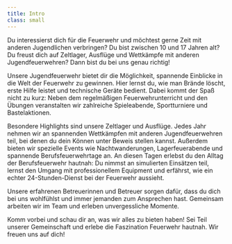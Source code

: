 ```yaml
---
title: Intro
class: small
---
```


Du interessierst dich für die Feuerwehr und möchtest gerne Zeit mit anderen Jugendlichen verbringen? Du bist zwischen 10 und 17 Jahren alt? Du freust dich auf Zeltlager, Ausflüge und Wettkämpfe mit anderen Jugendfeuerwehren? Dann bist du bei uns genau richtig!

Unsere Jugendfeuerwehr bietet dir die Möglichkeit, spannende Einblicke in die Welt der Feuerwehr zu gewinnen. Hier lernst du, wie man Brände löscht, erste Hilfe leistet und technische Geräte bedient. Dabei kommt der Spaß nicht zu kurz: Neben dem regelmäßigen Feuerwehrunterricht und den Übungen veranstalten wir zahlreiche Spieleabende, Sportturniere und Bastelaktionen.

Besondere Highlights sind unsere Zeltlager und Ausflüge. Jedes Jahr nehmen wir an spannenden Wettkämpfen mit anderen Jugendfeuerwehren teil, bei denen du dein Können unter Beweis stellen kannst. Außerdem bieten wir spezielle Events wie Nachtwanderungen, Lagerfeuerabende und spannende Berufsfeuerwehrtage an. An diesen Tagen erlebst du den Alltag der Berufsfeuerwehr hautnah: Du nimmst an simulierten Einsätzen teil, lernst den Umgang mit professionellem Equipment und erfährst, wie ein echter 24-Stunden-Dienst bei der Feuerwehr aussieht.

Unsere erfahrenen Betreuerinnen und Betreuer sorgen dafür, dass du dich bei uns wohlfühlst und immer jemanden zum Ansprechen hast. Gemeinsam arbeiten wir im Team und erleben unvergessliche Momente.

Komm vorbei und schau dir an, was wir alles zu bieten haben! Sei Teil unserer Gemeinschaft und erlebe die Faszination Feuerwehr hautnah. Wir freuen uns auf dich!